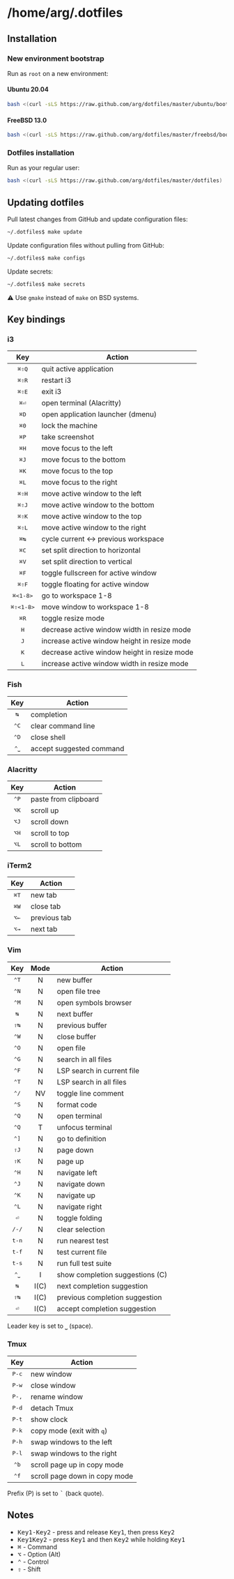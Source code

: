 # /home/arg/.dotfiles

## Installation

### New environment bootstrap

Run as `root` on a new environment:

#### Ubuntu 20.04

```bash
bash <(curl -sLS https://raw.github.com/arg/dotfiles/master/ubuntu/bootstrap)
```

#### FreeBSD 13.0

```bash
bash <(curl -sLS https://raw.github.com/arg/dotfiles/master/freebsd/bootstrap)
```

### Dotfiles installation

Run as your regular user:

```bash
bash <(curl -sLS https://raw.github.com/arg/dotfiles/master/dotfiles)
```

## Updating dotfiles

Pull latest changes from GitHub and update configuration files:

```bash
~/.dotfiles$ make update
```

Update configuration files without pulling from GitHub:

```bash
~/.dotfiles$ make configs
```

Update secrets:

```bash
~/.dotfiles$ make secrets
```

:warning: Use `gmake` instead of `make` on BSD systems.

## Key bindings

### i3

| Key                | Action                                       |
|:------------------:|----------------------------------------------|
| <kbd>⌘⇧Q</kbd>     | quit active application                      |
| <kbd>⌘⇧R</kbd>     | restart i3                                   |
| <kbd>⌘⇧E</kbd>     | exit i3                                      |
| <kbd>⌘⏎</kbd>      | open terminal (Alacritty)                    |
| <kbd>⌘D</kbd>      | open application launcher (dmenu)            |
| <kbd>⌘0</kbd>      | lock the machine                             |
| <kbd>⌘P</kbd>      | take screenshot                              |
| <kbd>⌘H</kbd>      | move focus to the left                       |
| <kbd>⌘J</kbd>      | move focus to the bottom                     |
| <kbd>⌘K</kbd>      | move focus to the top                        |
| <kbd>⌘L</kbd>      | move focus to the right                      |
| <kbd>⌘⇧H</kbd>     | move active window to the left               |
| <kbd>⌘⇧J</kbd>     | move active window to the bottom             |
| <kbd>⌘⇧K</kbd>     | move active window to the top                |
| <kbd>⌘⇧L</kbd>     | move active window to the right              |
| <kbd>⌘↹</kbd>      | cycle current <-> previous workspace         |
| <kbd>⌘C</kbd>      | set split direction to horizontal            |
| <kbd>⌘V</kbd>      | set split direction to vertical              |
| <kbd>⌘F</kbd>      | toggle fullscreen for active window          |
| <kbd>⌘⇧F</kbd>     | toggle floating for active window            |
| <kbd>⌘<1-8></kbd>  | go to workspace 1-8                          |
| <kbd>⌘⇧<1-8></kbd> | move window to workspace 1-8                 |
| <kbd>⌘R</kbd>      | toggle resize mode                           |
| <kbd>H</kbd>       | decrease active window width in resize mode  |
| <kbd>J</kbd>       | increase active window height in resize mode |
| <kbd>K</kbd>       | decrease active window height in resize mode |
| <kbd>L</kbd>       | increase active window width in resize mode  |

### Fish

| Key           | Action                   |
|:-------------:|--------------------------|
| <kbd>↹</kbd>  | completion               |
| <kbd>⌃C</kbd> | clear command line       |
| <kbd>⌃D</kbd> | close shell              |
| <kbd>⌃⎵</kbd> | accept suggested command |

### Alacritty

| Key           | Action               |
|:-------------:|----------------------|
| <kbd>⌃P</kbd> | paste from clipboard |
| <kbd>⌥K</kbd> | scroll up            |
| <kbd>⌥J</kbd> | scroll down          |
| <kbd>⌥H</kbd> | scroll to top        |
| <kbd>⌥L</kbd> | scroll to bottom     |


### iTerm2

| Key           | Action       |
|:-------------:|--------------|
| <kbd>⌘T</kbd> | new tab      |
| <kbd>⌘W</kbd> | close tab    |
| <kbd>⌥←</kbd> | previous tab |
| <kbd>⌥→</kbd> | next tab     |

### Vim

| Key            | Mode | Action                          |
|:--------------:|:----:|---------------------------------|
| <kbd>⌃T</kbd>  | N    | new buffer                      |
| <kbd>⌃N</kbd>  | N    | open file tree                  |
| <kbd>⌃M</kbd>  | N    | open symbols browser            |
| <kbd>↹</kbd>   | N    | next buffer                     |
| <kbd>⇧↹</kbd>  | N    | previous buffer                 |
| <kbd>⌃W</kbd>  | N    | close buffer                    |
| <kbd>⌃O</kbd>  | N    | open file                       |
| <kbd>⌃G</kbd>  | N    | search in all files             |
| <kbd>⌃F</kbd>  | N    | LSP search in current file      |
| <kbd>⌃T</kbd>  | N    | LSP search in all files         |
| <kbd>⌃/</kbd>  | NV   | toggle line comment             |
| <kbd>⌃S</kbd>  | N    | format code                     |
| <kbd>⌃Q</kbd>  | N    | open terminal                   |
| <kbd>⌃Q</kbd>  | T    | unfocus terminal                |
| <kbd>⌃]</kbd>  | N    | go to definition                |
| <kbd>⇧J</kbd>  | N    | page down                       |
| <kbd>⇧K</kbd>  | N    | page up                         |
| <kbd>⌃H</kbd>  | N    | navigate left                   |
| <kbd>⌃J</kbd>  | N    | navigate down                   |
| <kbd>⌃K</kbd>  | N    | navigate up                     |
| <kbd>⌃L</kbd>  | N    | navigate right                  |
| <kbd>⏎</kbd>   | N    | toggle folding                  |
| <kbd>/-/</kbd> | N    | clear selection                 |
| <kbd>t-n</kbd> | N    | run nearest test                |
| <kbd>t-f</kbd> | N    | test current file               |
| <kbd>t-s</kbd> | N    | run full test suite             |
| <kbd>⌃⎵</kbd>  | I    | show completion suggestions (C) |
| <kbd>↹</kbd>   | I(C) | next completion suggestion      |
| <kbd>⇧↹</kbd>  | I(C) | previous completion suggestion  |
| <kbd>⏎</kbd>   | I(C) | accept completion suggestion    |

Leader key is set to <kbd>⎵</kbd> (space).

### Tmux

| Key            | Action                             |
|:--------------:|------------------------------------|
| <kbd>P-c</kbd> | new window                         |
| <kbd>P-w</kbd> | close window                       |
| <kbd>P-,</kbd> | rename window                      |
| <kbd>P-d</kbd> | detach Tmux                        |
| <kbd>P-t</kbd> | show clock                         |
| <kbd>P-k</kbd> | copy mode (exit with <kbd>q</kbd>) |
| <kbd>P-h</kbd> | swap windows to the left           |
| <kbd>P-l</kbd> | swap windows to the right          |
| <kbd>⌃b</kbd>  | scroll page up in copy mode        |
| <kbd>⌃f</kbd>  | scroll page down in copy mode      |

Prefix (P) is set to <kbd>`</kbd> (back quote).

## Notes

* <kbd>Key1-Key2</kbd> - press and release <kbd>Key1</kbd>, then press <kbd>Key2</kbd>
* <kbd>Key1Key2</kbd> - press <kbd>Key1</kbd> and then <kbd>Key2</kbd> while holding <kbd>Key1</kbd>
* <kbd>⌘</kbd> - Command
* <kbd>⌥</kbd> - Option (Alt)
* <kbd>⌃</kbd> - Control
* <kbd>⇧</kbd> - Shift
